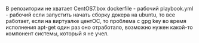 В репозитории не хватает CentOS7.box
dockerfile - рабочий
playbook.yml - рабочий
если запустить начать сборку докера на ubuntu, то все работает, если на виртуалке центОС, то проблема с gpg key во время исполнения apt-get
один раз оно отработало, возможно нужен какой-то компонент системы, который я не учел.
